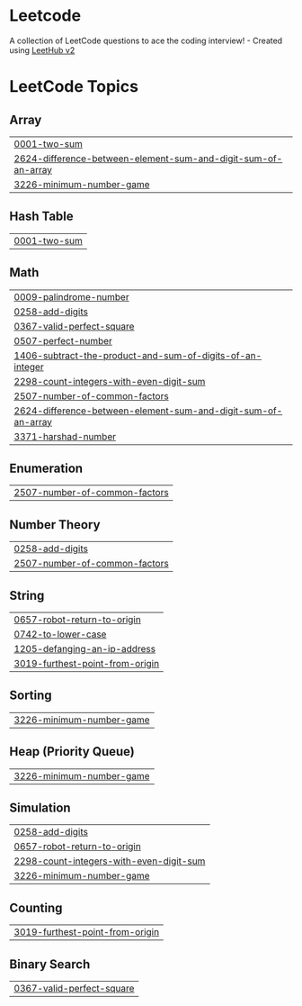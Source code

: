 # Leetcode
A collection of LeetCode questions to ace the coding interview! - Created using [LeetHub v2](https://github.com/arunbhardwaj/LeetHub-2.0)

<!---LeetCode Topics Start-->
# LeetCode Topics
## Array
|  |
| ------- |
| [0001-two-sum](https://github.com/Majid-Mj/Leetcode/tree/master/0001-two-sum) |
| [2624-difference-between-element-sum-and-digit-sum-of-an-array](https://github.com/Majid-Mj/Leetcode/tree/master/2624-difference-between-element-sum-and-digit-sum-of-an-array) |
| [3226-minimum-number-game](https://github.com/Majid-Mj/Leetcode/tree/master/3226-minimum-number-game) |
## Hash Table
|  |
| ------- |
| [0001-two-sum](https://github.com/Majid-Mj/Leetcode/tree/master/0001-two-sum) |
## Math
|  |
| ------- |
| [0009-palindrome-number](https://github.com/Majid-Mj/Leetcode/tree/master/0009-palindrome-number) |
| [0258-add-digits](https://github.com/Majid-Mj/Leetcode/tree/master/0258-add-digits) |
| [0367-valid-perfect-square](https://github.com/Majid-Mj/Leetcode/tree/master/0367-valid-perfect-square) |
| [0507-perfect-number](https://github.com/Majid-Mj/Leetcode/tree/master/0507-perfect-number) |
| [1406-subtract-the-product-and-sum-of-digits-of-an-integer](https://github.com/Majid-Mj/Leetcode/tree/master/1406-subtract-the-product-and-sum-of-digits-of-an-integer) |
| [2298-count-integers-with-even-digit-sum](https://github.com/Majid-Mj/Leetcode/tree/master/2298-count-integers-with-even-digit-sum) |
| [2507-number-of-common-factors](https://github.com/Majid-Mj/Leetcode/tree/master/2507-number-of-common-factors) |
| [2624-difference-between-element-sum-and-digit-sum-of-an-array](https://github.com/Majid-Mj/Leetcode/tree/master/2624-difference-between-element-sum-and-digit-sum-of-an-array) |
| [3371-harshad-number](https://github.com/Majid-Mj/Leetcode/tree/master/3371-harshad-number) |
## Enumeration
|  |
| ------- |
| [2507-number-of-common-factors](https://github.com/Majid-Mj/Leetcode/tree/master/2507-number-of-common-factors) |
## Number Theory
|  |
| ------- |
| [0258-add-digits](https://github.com/Majid-Mj/Leetcode/tree/master/0258-add-digits) |
| [2507-number-of-common-factors](https://github.com/Majid-Mj/Leetcode/tree/master/2507-number-of-common-factors) |
## String
|  |
| ------- |
| [0657-robot-return-to-origin](https://github.com/Majid-Mj/Leetcode/tree/master/0657-robot-return-to-origin) |
| [0742-to-lower-case](https://github.com/Majid-Mj/Leetcode/tree/master/0742-to-lower-case) |
| [1205-defanging-an-ip-address](https://github.com/Majid-Mj/Leetcode/tree/master/1205-defanging-an-ip-address) |
| [3019-furthest-point-from-origin](https://github.com/Majid-Mj/Leetcode/tree/master/3019-furthest-point-from-origin) |
## Sorting
|  |
| ------- |
| [3226-minimum-number-game](https://github.com/Majid-Mj/Leetcode/tree/master/3226-minimum-number-game) |
## Heap (Priority Queue)
|  |
| ------- |
| [3226-minimum-number-game](https://github.com/Majid-Mj/Leetcode/tree/master/3226-minimum-number-game) |
## Simulation
|  |
| ------- |
| [0258-add-digits](https://github.com/Majid-Mj/Leetcode/tree/master/0258-add-digits) |
| [0657-robot-return-to-origin](https://github.com/Majid-Mj/Leetcode/tree/master/0657-robot-return-to-origin) |
| [2298-count-integers-with-even-digit-sum](https://github.com/Majid-Mj/Leetcode/tree/master/2298-count-integers-with-even-digit-sum) |
| [3226-minimum-number-game](https://github.com/Majid-Mj/Leetcode/tree/master/3226-minimum-number-game) |
## Counting
|  |
| ------- |
| [3019-furthest-point-from-origin](https://github.com/Majid-Mj/Leetcode/tree/master/3019-furthest-point-from-origin) |
## Binary Search
|  |
| ------- |
| [0367-valid-perfect-square](https://github.com/Majid-Mj/Leetcode/tree/master/0367-valid-perfect-square) |
<!---LeetCode Topics End-->